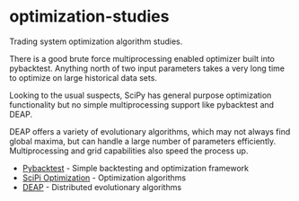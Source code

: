 optimization-studies
====================

Trading system optimization algorithm studies.

There is a good brute force multiprocessing enabled optimizer built into pybacktest. Anything north of two
input parameters takes a very long time to optimize on large historical data sets.

Looking to the usual suspects, SciPy has general purpose optimization functionality but no simple multiprocessing
support like pybacktest and DEAP.

DEAP offers a variety of evolutionary algorithms, which may not always find global maxima, but can handle a large
number of parameters efficiently. Multiprocessing and grid capabilities also speed the process up.

* [Pybacktest](http://github.com/ematvey/pybacktest/) - Simple backtesting and optimization framework
* [SciPi Optimization](http://docs.scipy.org/doc/scipy/reference/tutorial/optimize.html) - Optimization algorithms
* [DEAP](https://code.google.com/p/deap/) - Distributed evolutionary algorithms